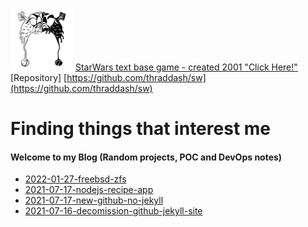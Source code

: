 <a href="https://thraddash.github.io" target="_blank"><img src="https://raw.githubusercontent.com/thraddash/thraddash.github.io/master/avatar/light-dark-avatar.png" height="100" width="100" /></a> [StarWars text base game - created 2001 "Click Here!"](https://6263c83fcbf6840a05aff6d1--subtle-salamander-4ff3e0.netlify.app/sw)  
[Repository] [https://github.com/thraddash/sw](https://github.com/thraddash/sw)

# Finding things that interest me
#### Welcome to my Blog (Random projects, POC and DevOps notes)

* [2022-01-27-freebsd-zfs](posts/2022-01-27-freebsd-zfs.md)
* [2021-07-17-nodejs-recipe-app](posts/2021-07-17-nodejs-recipe-app.md)
* [2021-07-17-new-github-no-jekyll](posts/2021-07-17-new-github-no-jekyll.md)
* [2021-07-16-decomission-github-jekyll-site](posts/2021-07-16-decomission-github-jekyll-site.md) 
